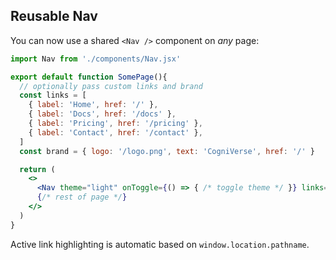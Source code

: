 
## Reusable Nav

You can now use a shared `<Nav />` component on *any* page:

```jsx
import Nav from './components/Nav.jsx'

export default function SomePage(){
  // optionally pass custom links and brand
  const links = [
    { label: 'Home', href: '/' },
    { label: 'Docs', href: '/docs' },
    { label: 'Pricing', href: '/pricing' },
    { label: 'Contact', href: '/contact' },
  ]
  const brand = { logo: '/logo.png', text: 'CogniVerse', href: '/' }

  return (
    <>
      <Nav theme="light" onToggle={() => { /* toggle theme */ }} links={links} brand={brand} />
      {/* rest of page */}
    </>
  )
}
```

Active link highlighting is automatic based on `window.location.pathname`.
